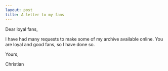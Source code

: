 ```yaml
---
layout: post
title: A letter to my fans
---
```


Dear loyal fans,

I have had many requests to make some of my archive available online. You are loyal and good fans, so I have done so.

Yours,

Christian
